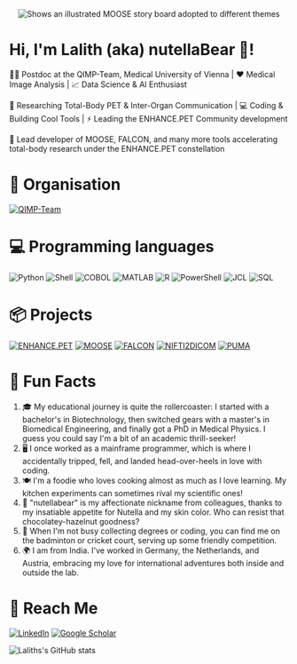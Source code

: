 <div align="center">
<picture>
  <source media="(prefers-color-scheme: dark)" srcset="https://github.com/LalithShiyam/LalithShiyam/blob/main/Banner-Dark-LK.gif">
  <source media="(prefers-color-scheme: light)" srcset="https://github.com/LalithShiyam/LalithShiyam/blob/main/Banner-Light-LK.gif">
  <img alt="Shows an illustrated MOOSE story board adopted to different themes" src="https://github.com/LalithShiyam/LalithShiyam/blob/main/Banner-Light-LK.gif">
</picture>
</div>

# Hi, I'm Lalith (aka) nutellaBear 🐻!

:man_scientist: Postdoc at the QIMP-Team, Medical University of Vienna | :heart: Medical Image Analysis | :chart_with_upwards_trend: Data Science & AI Enthusiast

:telescope: Researching Total-Body PET & Inter-Organ Communication | :computer: Coding & Building Cool Tools | :zap: Leading the ENHANCE.PET Community development

:rocket: Lead developer of MOOSE, FALCON, and many more tools accelerating total-body research under the ENHANCE.PET constellation

# 💼 Organisation

[![QIMP-Team](https://img.shields.io/badge/QIMP_Team-PostDoc-blue?style=for-the-badge&logo=QIMP-Team)](https://github.com/QIMP-Team)


# 💻 Programming languages 

![Python](https://img.shields.io/badge/Python-3776AB?style=for-the-badge&logo=python&logoColor=white)
![Shell](https://img.shields.io/badge/Shell-4EAA25?style=for-the-badge&logo=gnu-bash&logoColor=white)
![COBOL](https://img.shields.io/badge/COBOL-000E67?style=for-the-badge&logo=cobol&logoColor=white)
![MATLAB](https://img.shields.io/badge/MATLAB-0076A8?style=for-the-badge&logo=mathworks&logoColor=white)
![R](https://img.shields.io/badge/R-276DC3?style=for-the-badge&logo=r&logoColor=white)
![PowerShell](https://img.shields.io/badge/PowerShell-5391FE?style=for-the-badge&logo=powershell&logoColor=white)
![JCL](https://img.shields.io/badge/JCL-8A36AF?style=for-the-badge&logo=ibm&logoColor=white)
![SQL](https://img.shields.io/badge/SQL-336791?style=for-the-badge&logo=postgresql&logoColor=white)

# 📦 Projects

[![ENHANCE.PET](https://img.shields.io/badge/ENHANCE.PET-Project_Lead-FF69B4?style=for-the-badge)](https://enhance.pet)
[![MOOSE](https://img.shields.io/badge/MOOSE-Lead_Developer-FFD700?style=for-the-badge)](https://github.com/ENHANCE-PET/MOOSE)
[![FALCON](https://img.shields.io/badge/FALCON-Lead_Developer-32CD32?style=for-the-badge)](https://github.com/ENHANCE-PET/FALCON)
[![NIFTI2DICOM](https://img.shields.io/badge/NIFTI2DICOM-Lead_Developer-8A36AF?style=for-the-badge)](https://github.com/ENHANCE-PET/nifti2dicom)
[![PUMA](https://img.shields.io/badge/PUMA-Lead_Developer-000E67?style=for-the-badge)](https://github.com/ENHANCE-PET/PUMA)


# 🌟 Fun Facts

1. 🎓 My educational journey is quite the rollercoaster: I started with a bachelor's in Biotechnology, then switched gears with a master's in Biomedical Engineering, and finally got a PhD in Medical Physics. I guess you could say I'm a bit of an academic thrill-seeker!
2. 🖥️ I once worked as a mainframe programmer, which is where I accidentally tripped, fell, and landed head-over-heels in love with coding.
3. 🍽️ I'm a foodie who loves cooking almost as much as I love learning. My kitchen experiments can sometimes rival my scientific ones!
4. 🐻 "nutellabear" is my affectionate nickname from colleagues, thanks to my insatiable appetite for Nutella and my skin color. Who can resist that chocolatey-hazelnut goodness?
5. 🏸 When I'm not busy collecting degrees or coding, you can find me on the badminton or cricket court, serving up some friendly competition.
6. 🌍 I am from India. I've worked in Germany, the Netherlands, and Austria, embracing my love for international adventures both inside and outside the lab.

# 💬 Reach Me

[![LinkedIn](https://img.shields.io/badge/LinkedIn-0077B5?style=for-the-badge&logo=linkedin&logoColor=white)](https://www.linkedin.com/in/lalith-kumar-shiyam-sundar-phd-3a2aaba0)
[![Google Scholar](https://img.shields.io/badge/Google_Scholar-Lalith-blue?style=for-the-badge&logo=google-scholar)](https://scholar.google.com/citations?user=L6iMPN4AAAAJ&hl=en&authuser=1)

![Laliths's GitHub stats](https://github-readme-stats.vercel.app/api?username=LalithShiyam&show=reviews,discussions_started,discussions_answered,prs_merged,prs_merged_percentage&theme=ambient_gradient&icons=true&rank_icon=github)
